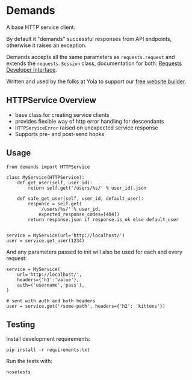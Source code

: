 # Demands

A base HTTP service client.

By default it "demands" successful responses from API endpoints,
otherwise it raises an exception.

Demands accepts all the same parameters as `requests.request` and extends
the `requests.Session` class, documentation for both:
[Requests Developer Interface][2].

Written and used by the folks at Yola to support our [free website builder][1].

## HTTPService Overview

* base class for creating service clients
* provides flexible way of http error handling for descendants
* `HTTPServiceError` raised on unexpected service response
* Supports pre- and post-send hooks


## Usage

    from demands import HTTPService

    class MyService(HTTPService):
        def get_user(self, user_id):
            return self.get('/users/%s/' % user_id).json

        def safe_get_user(self, user_id, default_user):
            response = self.get(
                '/users/%s/' % user_id, 
                expected_response_codes=[404])
            return response.json if response.is_ok else default_user
    
    
    service = MyService(url='http://localhost/')
    user = service.get_user(1234)

And any parameters passed to init will also be used for each and every
request:

    service = MyService(
        url='http://localhost/',
        headers={'h1':'value'},
        auth=('username','pass'),
    )
    
    # sent with auth and both headers
    user = service.get('/some-path', headers={'h2': 'kittens'})


## Testing

Install development requirements:

    pip install -r requirements.txt

Run the tests with:

    nosetests

[1]:https://www.yola.com/
[2]:http://www.python-requests.org/en/latest/api/
[3]:https://github.com/kennethreitz/requests
